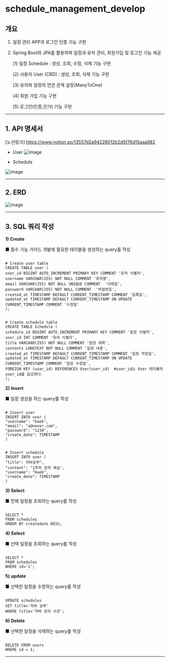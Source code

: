 # schedule_management_develop
## 개요
1. 일정 관리 APP과 로그인 인증 기능 구현
2. Spring Boot와 JPA를 활용하여 일정과 유저 관리, 회원가입 및 로그인 기능 제공
   
   (1) 일정 Schedule : 생성, 조회, 수정, 삭제 기능 구현

   (2) 사용자 User (CRD) : 생성, 조회, 삭제 기능 구현
   
   (3) 유저와 일정의 연관 관계 설정(ManyToOne)
   
   (4) 회원 가입 기능 구현

   (5) 로그인(인증,인가) 기능 구현
   
*** 


## 1. API 명세서
[노션링크] https://www.notion.so/13557d2a94228012b2d5f76d15aaa982
* User
![image](https://github.com/user-attachments/assets/9bd7083f-009a-45ef-b3b7-efe0baee55df)

* Schedule
  
![image](https://github.com/user-attachments/assets/af767f3a-4447-4cc8-a5d1-2e91e1a3d4bc)





*** 

## 2. ERD
![image](https://github.com/user-attachments/assets/ad07395d-8039-4fbf-8444-4d69a49acafe)




*** 

## 3. SQL 쿼리 작성
**1) Create**

■ 필수 기능 가이드 개발에 필요한 테이블을 생성하는 query를 작성
<pre><code>	 
# Create user table
CREATE TABLE user (
user_id BIGINT AUTO_INCREMENT PRIMARY KEY COMMENT '유저 식별자',
username VARCHAR(255) NOT NULL COMMENT '유저명',
email VARCHAR(255) NOT NULL UNIQUE COMMENT  '이메일',
password VARCHAR(255) NOT NULL COMMENT  '비밀번호',
created_at TIMESTAMP DEFAULT CURRENT_TIMESTAMP COMMENT '등록일',
updated_at TIMESTAMP DEFAULT CURRENT_TIMESTAMP ON UPDATE CURRENT_TIMESTAMP COMMENT '수정일'
);
</code></pre>

<pre><code>	 
# Create schedule table
CREATE TABLE Schedule (
schedule_id BIGINT AUTO_INCREMENT PRIMARY KEY COMMENT '일정 식별자',
user_id INT COMMENT '유저 식별자',
title VARCHAR(255) NOT NULL COMMENT '일정 제목',
contents LONGTEXT NOT NULL COMMENT '일정 내용',
created_at TIMESTAMP DEFAULT CURRENT_TIMESTAMP COMMENT '일정 작성일',
updated_at TIMESTAMP DEFAULT CURRENT_TIMESTAMP ON UPDATE CURRENT_TIMESTAMP COMMENT '일정 수정일',
FOREIGN KEY (user_id) REFERENCES User(user_id)  #user_id는 User 테이블의 user_id를 참조한다.
);
</code></pre>

**2) Insert**

■  일정 생성을 하는 query를 작성
<pre><code>
# Insert user
INSERT INTO user (
"username": "baek",
"email": "a@naver.com",
"password": "1234",
"create_date": TIMESTAMP
)
</code></pre>

<pre><code>
# Insert schedule
INSERT INTO user (
"title": 자바공부",
"content": "1주차 강의 복습",
"username": "baek",
"create_date": TIMESTAMP
)
</code></pre>



**3) Select**

■ 전체 일정을 조회하는 query를 작성
<pre><code>
SELECT *
FROM schedules
ORDER BY createdate DESC;
</code></pre>

**4) Select**

■  선택 일정을 조회하는 query를 작성
<pre><code>
SELECT *
FROM schedules
WHERE id='1';
</code></pre>

**5) update**

■  선택한 일정을 수정하는 query를 작성
<pre><code>
UPDATE schedules
SET title='자바 공부'
WHERE title='자바 강의 수강';
</code></pre>

**6) Delete**

■  선택한 일정을 삭제하는 query를 작성
<pre><code>
DELETE FROM users
WHERE id = 1;
</code></pre>

*** 

